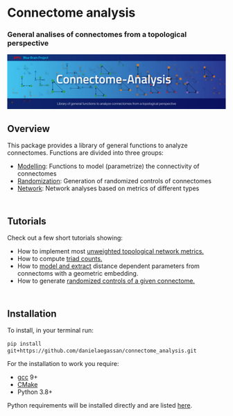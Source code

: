 # Connectome analysis

### General analises of connectomes from a topological perspective

![banner](banner_BPP_connalysis.jpg)

## Overview

This package provides a library of general functions to analyze connectomes. Functions are divided into three groups:

* [Modelling](modelling.md): Functions to model (parametrize) the connectivity of connectomes
* [Randomization](randomization.md): Generation of randomized controls of connectomes
* [Network](network.md): Network analyses based on metrics of different types


## </br> Tutorials

Check out a few short tutorials showing: 

* How to implement most
[unweighted topological network metrics.](https://github.com/danielaegassan/connectome_analysis/blob/master/tutorials/TDA_unweighted_networks.ipynb)
* How to compute 
[triad counts.](https://github.com/danielaegassan/connectome_analysis/blob/master/tutorials/counting_triads.ipynb)
* How to 
[model and extract](https://github.com/danielaegassan/connectome_analysis/blob/master/tutorials/modelling.ipynb)
distance dependent parameters from connectoms with a geometric embedding.
* How to generate 
[randomized controls of a given connectome.](https://github.com/danielaegassan/connectome_analysis/blob/master/tutorials/randomization.ipynb)

## </br> Installation 

To install, in your terminal run: 

```
pip install git+https://github.com/danielaegassan/connectome_analysis.git
```

For the installation to work you require: 

* [gcc](https://gcc.gnu.org/) 9+
* [CMake](https://cmake.org/)
* Python 3.8+

Python requirements will be installed directly and are listed 
[here](https://github.com/danielaegassan/connectome_analysis/blob/e4e23e614f95d7eab8945fcb91d0cf8ecbbe47c0/requirements.txt).

